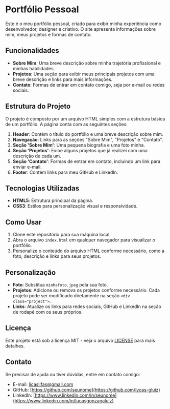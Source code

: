 # Portfólio Pessoal

Este é o meu portfólio pessoal, criado para exibir minha experiência como desenvolvedor, designer e criativo. O site apresenta informações sobre mim, meus projetos e formas de contato.

## Funcionalidades

- **Sobre Mim**: Uma breve descrição sobre minha trajetória profissional e minhas habilidades.
- **Projetos**: Uma seção para exibir meus principais projetos com uma breve descrição e links para mais informações.
- **Contato**: Formas de entrar em contato comigo, seja por e-mail ou redes sociais.

## Estrutura do Projeto

O projeto é composto por um arquivo HTML simples com a estrutura básica de um portfólio. A página conta com as seguintes seções:

1. **Header**: Contém o título do portfólio e uma breve descrição sobre mim.
2. **Navegação**: Links para as seções "Sobre Mim", "Projetos" e "Contato".
3. **Seção 'Sobre Mim'**: Uma pequena biografia e uma foto minha.
4. **Seção 'Projetos'**: Exibe alguns projetos que já realizei com uma descrição de cada um.
5. **Seção 'Contato'**: Formas de entrar em contato, incluindo um link para enviar e-mail.
6. **Footer**: Contém links para meu GitHub e LinkedIn.

## Tecnologias Utilizadas

- **HTML5**: Estrutura principal da página.
- **CSS3**: Estilos para personalização visual e responsividade.

## Como Usar

1. Clone este repositório para sua máquina local.
2. Abra o arquivo `index.html` em qualquer navegador para visualizar o portfólio.
3. Personalize o conteúdo do arquivo HTML conforme necessário, como a foto, descrição e links para seus projetos.

## Personalização

- **Foto**: Substitua `minhafoto.jpeg` pela sua foto.
- **Projetos**: Adicione ou remova os projetos conforme necessário. Cada projeto pode ser modificado diretamente na seção `<div class="project">`.
- **Links**: Atualize os links para redes sociais, GitHub e LinkedIn na seção de rodapé com os seus próprios.

## Licença

Este projeto está sob a licença MIT - veja o arquivo [LICENSE](LICENSE) para mais detalhes.

## Contato

Se precisar de ajuda ou tiver dúvidas, entre em contato comigo:

- E-mail: licaslifas@gmail.com
- GitHub: [https://github.com/seunome](https://github.com/lycas-gluiz)
- LinkedIn: [https://www.linkedin.com/in/seunome](https://www.linkedin.com/in/lucasgonzagaluiz)
